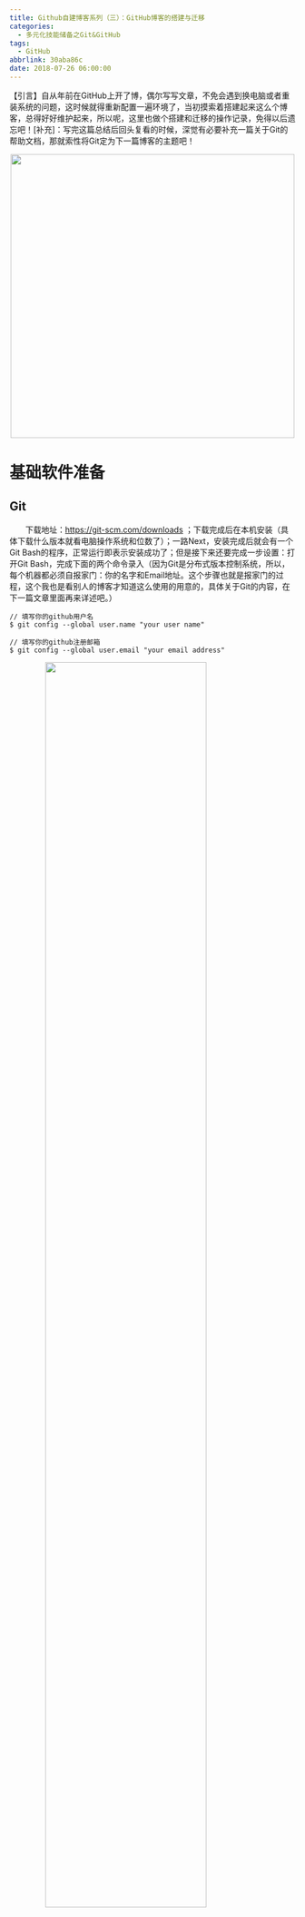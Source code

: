```yaml
---
title: Github自建博客系列（三）：GitHub博客的搭建与迁移
categories:
  - 多元化技能储备之Git&GitHub
tags:
  - GitHub
abbrlink: 30aba86c
date: 2018-07-26 06:00:00
---
```

【引言】自从年前在GitHub上开了博，偶尔写写文章，不免会遇到换电脑或者重装系统的问题，这时候就得重新配置一遍环境了，当初摸索着搭建起来这么个博客，总得好好维护起来，所以呢，这里也做个搭建和迁移的操作记录，免得以后遗忘吧！[补充]：写完这篇总结后回头复看的时候，深觉有必要补充一篇关于Git的帮助文档，那就索性将Git定为下一篇博客的主题吧！
<div align=center><img src="/img/2018/2018-07-26-01.jpg" width="500"/></div>
<!-- more -->

# 基础软件准备

## Git
&emsp;&emsp;下载地址：https://git-scm.com/downloads ；下载完成后在本机安装（具体下载什么版本就看电脑操作系统和位数了）；一路Next，安装完成后就会有一个Git Bash的程序，正常运行即表示安装成功了；但是接下来还要完成一步设置：打开Git Bash，完成下面的两个命令录入（因为Git是分布式版本控制系统，所以，每个机器都必须自报家门：你的名字和Email地址。这个步骤也就是报家门的过程，这个我也是看别人的博客才知道这么使用的用意的，具体关于Git的内容，在下一篇文章里面再来详述吧。）
```
// 填写你的github用户名
$ git config --global user.name "your user name" 

// 填写你的github注册邮箱
$ git config --global user.email "your email address" 
```
<img style="clear: both;display: block;margin:auto;" src="/img/2018/2018-07-27-08.jpg" width="75%">

## Nodejs & npm
&emsp;&emsp;下载地址：https://nodejs.org/zh-cn/download/ ；下载完成后在本机安装（具体下载什么版本就看电脑操作系统和位数了）；一路Next，安装完成后验证一下是否安装成功（因为安装时安装程序默认就会向path追加写入nodejs的路径，所以也不用手工配置path了）
<img style="clear: both;display: block;margin:auto;" src="/img/2018/2018-07-27-04.jpg" width="75%">

# 账号环境准备
## 注册GitHub账号
> 作为一个能想到玩GitHub的同学，这个步骤还要写的话，就有点侮辱智商了...

## 创建博客仓库
&emsp;&emsp;在GitHub仓库管理页面建一个名为username.github.io的仓库，这里的username就是github登录用户名；比如说，我的github用户名是ttfisher，那么就新建一个名为ttfisher.github.io的仓库，最终生成的博客站点的访问地址就是 http://ttfisher.github.io ；注册完后就有下面图示的绿色区域效果（注：①账号的邮箱验证必须完成；② 务必按照这个命名规则来创建，这方面就不建议自由发挥了； ③ 仓库创建成功不一定会立即生效，如果发现没生效建议稍等片刻）
<img style="clear: both;display: block;margin:auto;" src="/img/2018/2018-07-27-01.jpg" width="75%">
<img style="clear: both;display: block;margin:auto;" src="/img/2018/2018-07-27-02.jpg" width="75%">

# SSH Key的配置
&emsp;&emsp;这里的配置，主要还是为了做代码提交免去用户名密码验证的过程，当然也为了安全考虑，所以还是很有必要配置的。

## 生成密钥
&emsp;&emsp;在Git命令窗口运行如下命令，然后3次enter之后即可生成密钥；密钥的存储位置就是图中打印的位置C:\Users\Administrator\.ssh；名为id_rsa的是私钥，名为id_rsa.pub的是公钥
```
ssh-keygen -t rsa -C "Github的注册邮箱地址"
```
<img style="clear: both;display: block;margin:auto;" src="/img/2018/2018-07-27-06.jpg" width="75%">

## 上传密钥
&emsp;&emsp;密钥配置的位置：用户个人设置里面的SSH and GPG keys菜单；打开之后在右上角有一个添加SSH key的按钮（下面第二个图），点击之后就会出现一个带有Title和Key的配置输入页面，将id_rsa.pub里面的内容原封不动的粘贴到Key区域里面，Title随意取名（便于自己识别），然后点击绿色的Add按钮即可完成密钥的上传（下图的VM-223就是新增的密钥）
<img style="clear: both;display: block;margin:auto;" src="/img/2018/2018-07-27-07.jpg" width="75%">
<img style="clear: both;display: block;margin:auto;" src="/img/2018/2018-07-27-05.jpg" width="75%">

## 验证密钥
```
// 直接输入如下命令确认公钥配置是否成功；遇到Are you sure you want to continue connecting (yes/no)?输入yes继续
$ ssh -T git@github.com 
```
<img style="clear: both;display: block;margin:auto;" src="/img/2018/2018-07-27-08.jpg" width="75%">

# Hexo的安装和配置

## 安装和初验
&emsp;&emsp;Hexo是一个相对来说封装的很好的简单又强大的，支持Github Pages的博客编写和发布工具，最主要的是它是支持Markdown的，而且网上也有很多分享的主题，这对于一个对卖相要求很高的处女座来说，绝对是福音啊！关于Hexo的知识，我这里就不赘述了，有兴趣的找度娘分分钟给你普及了。
&emsp;&emsp;关于不同主题的使用，后面有一节简短的说明，实际操作也很简单，就是下载包--配置_config.yml文件，然后基本就可以了，具体细节的微调就得自己去摸索了。这里有必要说明一下，在每个主题目录里面，也都有一个_config.yml文件，主要用来控制主题的（比如说：显示菜单啊，显示风格啊，图标啊等等；但这个的作用域比外面hexo那个同名配置文件的要小，不能搞混了）
<img style="clear: both;display: block;margin:auto;" src="/img/2018/2018-07-27-09.jpg" width="75%">

## 环境初始化（新用户）
&emsp;&emsp;对于没有历史存档的新用户，需要先通过如下命令即可完成Hexo环境的初始化，初始化完成后hexo就会将它运行所需要的基础文件都下载到对应的目录（如下图），初始化全部结束后，就可以开始最基础的博客环境配置了。（受限于网络或其他原因，初始化的过程稍稍有一些耗时）
```
Administrator@NRFS2V4EOT1XDKX MINGW64 ~
$ cd C:

Administrator@NRFS2V4EOT1XDKX MINGW64 /c
$ cd GitBlog/

Administrator@NRFS2V4EOT1XDKX MINGW64 /c/GitBlog
$ hexo init
......
```
<img style="clear: both;display: block;margin:auto;" src="/img/2018/2018-07-27-10.jpg" width="75%">

## 环境恢复（老用户）
&emsp;&emsp;针对已经在GitHub有存档的历史博客环境的，就没有必要安装上面的初始化步骤再一步步配置了，直接从GitHub恢复一套副本到本地就可以开展接下来的工作了
+ 首先，copy仓库源码到本地
```
git clone git@github.com:ttfisher/ttfisher.github.io.git
```
+ 然后到本地下载下来的仓库目录（比如：ttfisher.github.io）下通过Git bash依次执行以下安装和操作命令
```
npm install hexo  （hexo前面已经安装了，这里就可以省略了）
hexo init  （hexo初始化只是针对新用户的，这里也可以省略了）
npm install
hexo-deployer-git
```
<img style="clear: both;display: block;margin:auto;" src="/img/2018/2018-07-27-11.jpg" width="75%">
+ 可以先在本地启动测试一下，然后发布到GitHub；至此即完成了博客的恢复操作，可以愉快的开始继续接下来的博客之旅了
```
hexo g （生成静态页面）
hexo s （启动本地预览服务）  -- 一般启动完成后通过 http://localhost:4000/ 即可访问
hexo d （发布到GitHub）
```
<img style="clear: both;display: block;margin:auto;" src="/img/2018/2018-07-27-12.jpg" width="75%">
<img style="clear: both;display: block;margin:auto;" src="/img/2018/2018-07-27-13.jpg" width="75%">

## 偷懒的用法
&emsp;&emsp;可以安装一个Git小乌龟，通过小乌龟进行git clone的操作（对于不熟悉Git命令的同学来说，绝对是福音）。
<img style="clear: both;display: block;margin:auto;" src="/img/2018/2018-09-05-01.jpg" width="45%">
<img style="clear: both;display: block;margin:auto;" src="/img/2018/2018-09-05-02.jpg" width="45%">

# 其他参考信息

## hexo基本配置
&emsp;&emsp; Hexo本身主要的配置文件是_config.yml文件，其中包括整个网站的显示规则，提交内容等等都是要在这里面配置的，下面对其中比较重要的部分进行一个简单的说明
```
-- 注意1：本配置文件的每一项的冒号后面都要留下一个空格，再进行内容填写
-- 注意2：没有的项可以自己添加，保证格式正确即可

# Hexo Configuration
## Docs: https://hexo.io/docs/configuration.html
## Source: https://github.com/hexojs/hexo/

# Site（站点相关的配置）
title: 夏虫不可语冰
subtitle:
description:
author: Tiny Tiny Fisher
language: zh-Hans
timezone:

# URL（permalink：配置最终发布的链接生成的规则，这里用到了crc32这个算法，会算出一个比较短的值，避免URL过长和中文转义）
# [Note]：想要使用这种url压缩规则，需要在本地先安装一个依赖（npm install hexo-abbrlink --save）
## If your site is put in a subdirectory, set url as 'http://yoursite.com/child' and root as '/child/'
url: https://ttfisher.github.io/
root: /
#permalink: :year/:month/:day/:title/
permalink: post/:abbrlink.html
# 算法：crc16(default) and crc32
# 进制：dec(default) and hex
abbrlink:
  alg: crc32  
  rep: hex    
  
permalink_defaults:

# Directory（一些目录名称定义）
source_dir: source
public_dir: public
tag_dir: tags
archive_dir: archives
category_dir: categories
code_dir: downloads/code
i18n_dir: :lang
skip_render:

# Writing（文档的目录结构和文档默认初始化名称，跟hexo new配合）
# File name of new posts
new_post_name: :year/:year-:month-:day-:title.md 
default_layout: post
titlecase: false # Transform title into titlecase
external_link: true # Open external links in new tab
filename_case: 0
render_drafts: false
post_asset_folder: false
relative_link: false
future: true
highlight:
  enable: true
  line_number: true
  auto_detect: false
  tab_replace:

# Date / Time format（日期格式设置）
## Hexo uses Moment.js to parse and display date
## You can customize the date format as defined in
## http://momentjs.com/docs/#/displaying/format/
date_format: YYYY-MM-DD
time_format: HH:mm:ss

# Pagination（分页配置）
## Set per_page to 0 to disable pagination
per_page: 10
pagination_dir: page

# Extensions（主题，需要自己下载主题包）
## Plugins: https://hexo.io/plugins/
## Themes: https://hexo.io/themes/
## theme: yilia
theme: next

# Deployment（部署相关的配置，注意branch的选择必须要对应）
## Docs: https://hexo.io/docs/deployment.html
deploy:
  type: git
  repository: https://github.com/ttfisher/ttfisher.github.io.git
  branch: master

# 在线检索功能（需要自己去algolia注册配置）
algolia:
  applicationID: 'XXXX'
  apiKey: 'XXXX'
  adminApiKey: 'XXXX'
  indexName: 'XXXX'
  chunkSize: 5000
```

## 引入新主题的步骤

+ 先下载主题到对应目录
```
主题推荐：https://www.zhihu.com/question/24422335
cd f:/blog
git clone https://github.com/iissnan/hexo-theme-next themes/next
git clone https://github.com/litten/hexo-theme-yilia themes/yilia
```

+ 下载完成后，会在themes目录下生成对应的主题包路径，然后到_config.yml指定你想使用的主题即可（这里配置的主题名称，必须和themes下面的包名称对应上，否则会出现异常错误；默认主题好像是yilia）
```
# Extensions（主题，需要自己下载主题包）
## Plugins: https://hexo.io/plugins/
## Themes: https://hexo.io/themes/
## theme: yilia
theme: next
```

+ 我选用的是next主题，下面附上一些关于这个主题的使用参考（next本身的和algolia的都有很详细的参考文档）
```
http://theme-next.iissnan.com/getting-started.html
http://theme-next.iissnan.com/third-party-services.html#algolia-search
```

## 代码分支的规划
+ 在仓库中创建两个分支：master 与 hexo；并设置hexo为默认分支（这个分支就是我们编辑的文件存档的，发布的分支实际上都是自动生成的，所以不用我们人为管理）
 + hexo分支用来存放网站的原始文件
 + master分支用来存放生成的静态网页
+ 在分支分配好之后，需要修改一下_config.yml中的deploy参数，deploy的默认分支应设置为master，这个也是最终博客发布后资源的分支
+ 依次执行如下命令，即可将本地修改提交到GitHub的仓库中（注：这里提交的是我们编写的未经过生成的原始文件，而不是最终的静态网页）；这里如果不习惯用命令的话，git版小乌龟也是个不错的选择
 + git add .
 + git commit -m “…”
 + git push origin hexo
+ 若是想将本地修改部署到GitHub上，只需要执行hexo generate -d就可以完成。

## 一些常用的命令
```
【Hexo相关】
hexo new fileName -- 新建
hexo g -- g=generate；生成（构建）
hexo s -- s=server；启动服务
hexo d -- d=deplot；发布到github
hexo algolia -- 重建index
hexo new draft "new draft" -- 创建草稿
hexo server --drafts -- 预览草稿模式启动（改配置也可实现render_drafts: true）
hexo publish <filename> -- 将草稿转为正式文章发布

【其他】
npm install XXX -- 安装npm依赖module的（也就是node_modules这个目录）
```

# FAQ

## WARN No layout: index.html?
&emsp;&emsp;运行git clone 指令获得主题后（假设是NEXT主题），在theme主题下保存文件夹的名称为：hexo-theme-next-0.4.0；那么如果在config里设置的是next，就会出现这样的WARN，http://localhost:4000/ 显示的是空白。只要把theme下的文件夹名称改为next就显示正常了。实际原因就是主题的名称配置和实际目录名称要对应。

## Git部分文件无法提交
&emsp;&emsp;先通过操作资源管理器显示出隐藏的目录和文件，然后删除需要提交的目录（比如：next）下的.git，然后通过客户端操作delete(keep local)，再通过客户端进行add做上添加之标记后，再进行commit和push。

## hexo d时卡死
&emsp;&emsp;通过将_config.yml文件中deploy节的提交仓库地址的形式做个修改即可解决此问题，亲测有效。
```
# Deployment
## Docs: https://hexo.io/docs/deployment.html
deploy:
  type: git
  # repository: https://github.com/ttfisher/ttfisher.github.io.git
  repository: ssh://git@github.com/ttfisher/ttfisher.github.io.git
  branch: master
```

## push报ssh.exe找不到
&emsp;&emsp;通过如下Git小乌龟配置可以查找一下GIT_SSH这个环境变量的值，发现和报错的位置是一致的，但是系统里面可能ssh.exe并不是在这个位置；这样就会导致push源文件的时候报ssh.exe not found；此时只需要修改一下注册表项即可解决（HKEY_CURRENT_USER->Software->TortoiseGit）
<img style="clear: both;display: block;margin:auto;" src="/img/2018/2018-08-17-01.jpg" width="60%">

## push时报permission denied
&emsp;&emsp;通常在push时会出现，比较暴力的方法，就是重新生成ssh key，配置到github管理端；目前还没有发现其他好的解决方法。

## 新装TortoiseGit报错
```
---------------------------
TortoiseGitPlink Fatal Error
---------------------------
Disconnected: No supported authentication methods available (server sent: publickey)
---------------------------
确定   
---------------------------
```
&emsp;&emsp;原因是因为TortoiseGit和Git的冲突，打开小乌龟TortoiseGit -> Settings -> Network；然后将SSH client设置成 C:\Program Files\Git\usr\bin\ssh.exe；TortoiseGit就可以正常工作了！